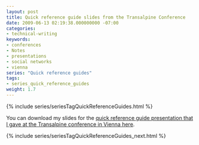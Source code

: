```yaml
---
layout: post
title: Quick reference guide slides from the Transalpine Conference
date: 2009-06-13 02:19:38.000000000 -07:00
categories:
- technical-writing
keywords:
- conferences
- Notes
- presentations
- social networks
- vienna
series: "Quick reference guides"
tags:
- series_quick_reference_guides
weight: 1.7
---
```

{% include series/seriesTagQuickReferenceGuides.html %}

You can download my slides for the [quick reference guide presentation that I gave at the Transalpine conference in Vienna here](https://idratherbewritingmedia.com/podcasts/quick_reference_guides_vienna.zip).

{% include series/seriesTagQuickReferenceGuides_next.html %}